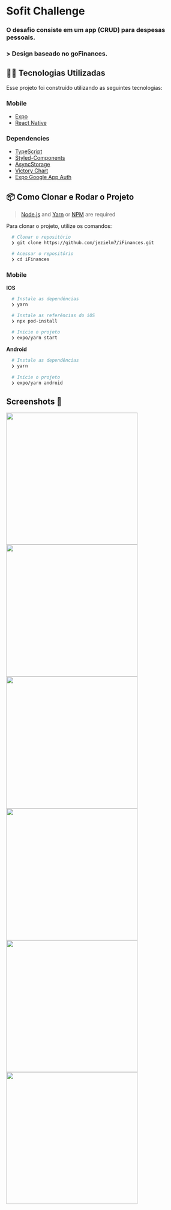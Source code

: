 # Sofit Challenge

### O desafio consiste em um app (CRUD) para despesas pessoais.

### > Design baseado no goFinances.

## 👨‍💻 Tecnologias Utilizadas

Esse projeto foi construído utilizando as seguintes tecnologias:


### Mobile

  - [Expo](https://docs.expo.dev/)
  - [React Native](https://reactnative.dev/)
  
### Dependencies

  - [TypeScript](https://www.typescriptlang.org/)
  - [Styled-Components](https://styled-components.com/)
  - [AsyncStorage](https://docs.expo.io/versions/latest/sdk/async-storage/)
  - [Victory Chart](https://formidable.com/open-source/victory/docs/victory-chart/)
  - [Expo Google App Auth](https://www.npmjs.com/package/expo-google-app-auth)
 

  ## 📦️ Como Clonar e Rodar o Projeto

> [Node.js](https://nodejs.org/en/) and [Yarn](https://yarnpkg.com/) or [NPM](https://www.npmjs.com/) are required

Para clonar o projeto, utilize os comandos:

```bash
  # Clonar o repositório
  ❯ git clone https://github.com/jezielm7/iFinances.git

  # Acessar o repositório
  ❯ cd iFinances
```

### Mobile

**IOS**

```bash
  # Instale as dependências
  ❯ yarn

  # Instale as referências do iOS
  ❯ npx pod-install
  
  # Inicie o projeto
  ❯ expo/yarn start
```

**Android**

```bash
  # Instale as dependências
  ❯ yarn
  
  # Inicie o projeto
  ❯ expo/yarn android
```

## Screenshots 📸

<div>
  <img width="350" src=".github/sign-in.jpg" />
  <img width="350" src=".github/overview.gif" />
  <img width="350" src=".github/create-transaction.gif" />
  <img width="350" src=".github/edit-transaction.gif" />
  <img width="350" src=".github/delete-transaction.gif" />
  <img width="350" src=".github/graph.gif" />
</div>
